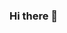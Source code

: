 ### Hi there 👋

<!--
**Keng10942/Keng10942** is a ✨ _special_ ✨ repository because its `README.md` (this file) appears on your GitHub profile.

Here are some ideas to get you started:

### Engineering Major

- ⚡ Fun fact: I am a drummer...
-->
